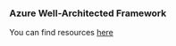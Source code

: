 ### Azure Well-Architected Framework

You can find resources [here](https://learn.microsoft.com/en-us/azure/well-architected/sustainability/sustainability-application-design)
